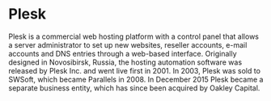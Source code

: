 # Plesk
Plesk is a commercial web hosting platform with a control panel that allows a server administrator to set up new websites, reseller accounts, e-mail accounts and DNS entries through a web-based interface.  Originally designed in Novosibirsk, Russia, the hosting automation software was released by Plesk Inc. and went live first in 2001. In 2003, Plesk was sold to SWSoft, which became Parallels in 2008. In December 2015 Plesk became a separate business entity, which has since been acquired by Oakley Capital.
